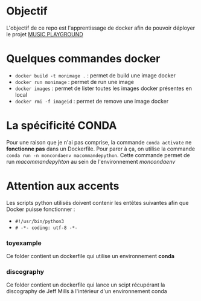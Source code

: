 # Objectif 

L'objectif de ce repo est l'apprentissage de docker afin de pouvoir déployer le projet [MUSIC PLAYGROUND](https://github.com/hansglick/music_playground)


# Quelques commandes docker

 * `docker build -t monimage .` : permet de build une image docker
 * `docker run monimage` : permet de run une image
 * `docker images` : permet de lister toutes les images docker présentes en local
 * `docker rmi -f imageid` : permet de remove une image docker


# La spécificité CONDA

Pour une raison que je n'ai pas comprise, la commande `conda activate` ne **fonctionne pas** dans un Dockerfile. Pour parer à ça, on utilise la commande `conda run -n moncondaenv macommandepython`. Cette commande permet de run *macommandepyhton* au sein de l'environnement *moncondaenv*

# Attention aux accents

Les scripts python utilisés doivent contenir les entêtes suivantes afin que Docker puisse fonctionner :
 * `#!/usr/bin/python3`
 * `# -*- coding: utf-8 -*-`

### **toyexample**

Ce folder contient un dockerfile qui utilise un environnement **conda**

### **discography**

Ce folder contient un dockerfile qui lance un scipt récupérant la discography de Jeff Mills à l'intérieur d'un environnement conda

